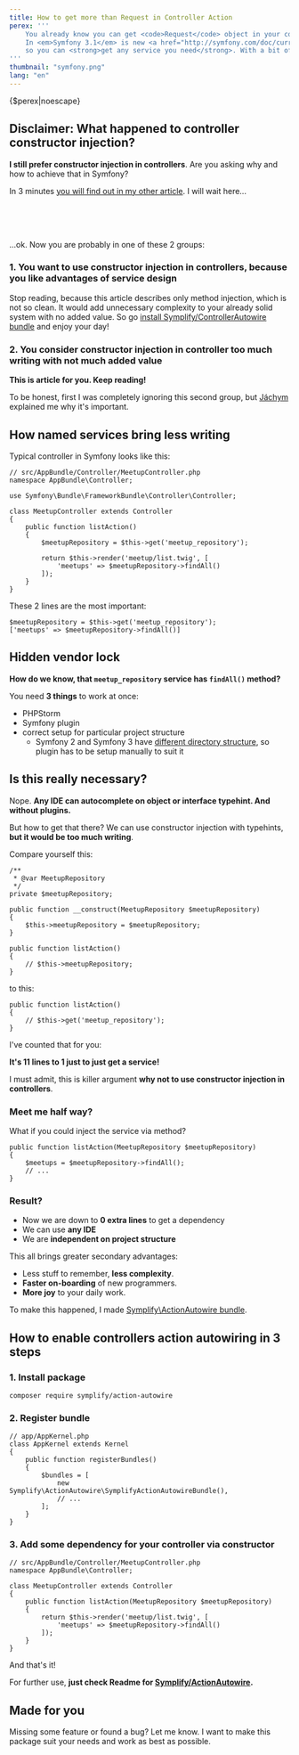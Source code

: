 ```yaml
---
title: How to get more than Request in Controller Action
perex: '''
    You already know you can get <code>Request</code> object in your controller action. Cool, but there is more. 
    In <em>Symfony 3.1</em> is new <a href="http://symfony.com/doc/current/controller/argument_value_resolver.html">Action Argument Resolving feature</a>,
    so you can <strong>get any service you need</strong>. With a bit of work. Today I will show you how. 
'''
thumbnail: "symfony.png"
lang: "en"
---
```


<p class="perex">{$perex|noescape}</p>

## Disclaimer: What happened to controller constructor injection?

**I still prefer constructor injection in controllers**. Are you asking why and how to achieve that in Symfony?

In 3 minutes [you will find out in my other article](/blog/2016/03/10/autowired-controllers-as-services-for-lazy-people).
I will wait here...

<br>
<br>
<br>

...ok. Now you are probably in one of these 2 groups:
 
### 1. You want to use constructor injection in controllers, because you like advantages of service design
 
Stop reading, because this article describes only method injection, which is not so clean. It would add unnecessary complexity to your
already solid system with no added value.
So go [install Symplify/ControllerAutowire bundle](https://github.com/Symplify/ControllerAutowire) and enjoy your day!

### 2. You consider constructor injection in controller too much writing with not much added value   

**This is article for you. Keep reading!**
  
To be honest, first I was completely ignoring this second group, but [Jáchym](https://twitter.com/enumag) explained me why it's important.
   

## How named services bring less writing

Typical controller in Symfony looks like this:

```language-php
// src/AppBundle/Controller/MeetupController.php
namespace AppBundle\Controller;

use Symfony\Bundle\FrameworkBundle\Controller\Controller;

class MeetupController extends Controller
{
    public function listAction()
    {
        $meetupRepository = $this->get('meetup_repository');
        
        return $this->render('meetup/list.twig', [
            'meetups' => $meetupRepository->findAll()
        ]);
    }
}
```

These 2 lines are the most important:

```language-php
$meetupRepository = $this->get('meetup_repository');
['meetups' => $meetupRepository->findAll()]
```

## Hidden vendor lock

**How do we know, that `meetup_repository` service has `findAll()` method?**

You need **3 things** to work at once: 

- PHPStorm
- Symfony plugin
- correct setup for particular project structure 
    - Symfony 2 and Symfony 3 have [different directory structure](https://knpuniversity.com/screencast/symfony3-upgrade/new-dir-structure), so plugin has to be setup manually to suit it 


## Is this really necessary?

Nope. **Any IDE can autocomplete on object or interface typehint. And without plugins.**

But how to get that there? We can use constructor injection with typehints, **but it would be too much writing**.

Compare yourself this:

```language-php
/**
 * @var MeetupRepository
 */
private $meetupRepository;

public function __construct(MeetupRepository $meetupRepository)
{
    $this->meetupRepository = $meetupRepository;
}

public function listAction()
{
    // $this->meetupRepository;
}
```

to this:

```language-php
public function listAction()
{
    // $this->get('meetup_repository');
}
```

I've counted that for you:

**It's 11 lines to 1 just to just get a service!**

I must admit, this is killer argument **why not to use constructor injection in controllers**.


### Meet me half way? 

What if you could inject the service via method?

```language-php
public function listAction(MeetupRepository $meetupRepository)
{
    $meetups = $meetupRepository->findAll();
    // ...
}
```

### Result?

- Now we are down to **0 extra lines** to get a dependency
- We can use **any IDE**
- We are **independent on project structure**

This all brings greater secondary advantages:
 
- Less stuff to remember, **less complexity**.
- **Faster on-boarding** of new programmers.
- **More joy** to your daily work. 

To make this happened, I made [Symplify\ActionAutowire bundle](https://github.com/Symplify/ActionAutowire).

## How to enable controllers action autowiring in 3 steps

### 1. Install package 

```language-yaml
composer require symplify/action-autowire
```

### 2. Register bundle

```language-php
// app/AppKernel.php
class AppKernel extends Kernel
{
    public function registerBundles()
    {
        $bundles = [
            new Symplify\ActionAutowire\SymplifyActionAutowireBundle(),
            // ...
        ];
    }
}
```

### 3. Add some dependency for your controller via constructor 

```language-php
// src/AppBundle/Controller/MeetupController.php
namespace AppBundle\Controller;

class MeetupController extends Controller
{
    public function listAction(MeetupRepository $meetupRepository)
    {
        return $this->render('meetup/list.twig', [
            'meetups' => $meetupRepository->findAll()
        ]);
    }
}
```

And that's it!

For further use, **just check Readme for [Symplify/ActionAutowire](https://github.com/Symplify/ActionAutowire).**


## Made for you

Missing some feature or found a bug? Let me know. I want to make this package suit your needs and work as best as possible.
